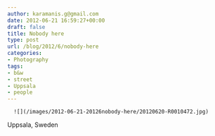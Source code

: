 ```yaml
---
author: karamanis.g@gmail.com
date: 2012-06-21 16:59:27+00:00
draft: false
title: Nobody here
type: post
url: /blog/2012/6/nobody-here
categories:
- Photography
tags:
- b&w
- street
- Uppsala
- people
---
```



  
      ![](/images/2012-06-21-20126nobody-here/20120620-R0010472.jpg)

  



Uppsala, Sweden
